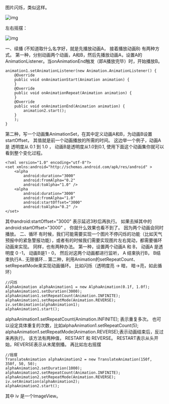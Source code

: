 图片闪烁，类似这样。

![img](http://emanual.github.io/md-android/img/media_animation/25_animation.gif) 

左右摇摆：

![img](http://emanual.github.io/md-android/img/media_animation/25_animation2.gif) 

一、续播  (不知道取什么名字好，就是先播放动画A， 接着播放动画B)
有两种方式。
第一种，分别动画两个动画，A和B，然后先播放动画A，设置A的AnimationListener。当onAnimationEnd触发（即A播放完毕）时，开始播放B。
```  
animation1.setAnimationListener(new Animation.AnimationListener() {  
	@Override
	public void onAnimationStart(Animation animation) {  
	}  
	@Override
	public void onAnimationRepeat(Animation animation) {  
	}  
	@Override
	public void onAnimationEnd(Animation animation) {  
		animation2.start();
	}  
	);
} 
```
第二种，写一个动画集AnimationSet，在其中定义动画A和B，为动画B设置startOffset， 其值就是前一个动画播放的所需的时间。
这边举一个例子，动画A是 透明度从 0.1 到 1.0 ， 动画B是透明度从1.0到0.1,  使用下面这个动画集你就可以看到整个变化过程。
```  
<?xml version="1.0" encoding="utf-8"?>
<set xmlns:android="http://schemas.android.com/apk/res/android" >
    <alpha
        android:duration="3000"
        android:fromAlpha="0.2"
        android:toAlpha="1.0" />
    <alpha
        android:duration="3000"
        android:fromAlpha="1.0"
        android:startOffset="3000"
        android:toAlpha="0.2" />
</set>
```
其中android:startOffset="3000"  表示延迟3秒后再执行。 如果去掉其中的 android:startOffset="3000" ， 你就什么效果也看不到了。 因为两个动画会同时播放。
二、循环
有时候，我们可能需要实现一个图片不停闪烁的功能（比如天气预报中的紧急警报功能），或者有的时候我们需要实现图片左右晃动，都需要循环动画来实现。
同样，也有两种办法。
第一种，设置两个动画A 和 B， 动画A 是透明度 0 -1， 动画B是1 - 0， 然后对这两个动画都进行监听， A 结束执行B， B结束执行A.. 无限循环... 
第二种，利用Animation的setRepeatCount、setRepeatMode来实现动画循环。
比如闪烁（透明度亮 -> 暗， 暗->亮，如此循环）
```  
//闪烁  
AlphaAnimation alphaAnimation1 = new AlphaAnimation(0.1f, 1.0f);  
alphaAnimation1.setDuration(3000);  
alphaAnimation1.setRepeatCount(Animation.INFINITE);  
alphaAnimation1.setRepeatMode(Animation.REVERSE);  
iv.setAnimation(alphaAnimation1);  
alphaAnimation1.start(); 
```
alphaAnimation1.setRepeatCount(Animation.INFINITE); 表示重复多次。 也可以设定具体重复的次数，比如alphaAnimation1.setRepeatCount(5);
alphaAnimation1.setRepeatMode(Animation.REVERSE);表示动画结束后，反过来再执行。 该方法有两种值， RESTART 和 REVERSE。 RESTART表示从头开始，REVERSE表示从末尾倒播。
再比如左右摇摆
```  
//摇摆  
TranslateAnimation alphaAnimation2 = new TranslateAnimation(150f, 350f, 50, 50);  
alphaAnimation2.setDuration(1000);  
alphaAnimation2.setRepeatCount(Animation.INFINITE);  
alphaAnimation2.setRepeatMode(Animation.REVERSE);  
iv.setAnimation(alphaAnimation2);  
alphaAnimation2.start(); 
```
其中 iv 是一个ImageView。